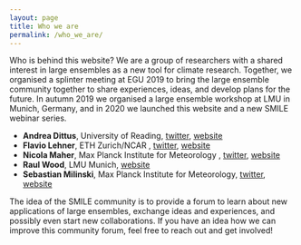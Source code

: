 ```yaml
---
layout: page
title: Who we are
permalink: /who_we_are/
---
```


Who is behind this website? We are a group of researchers with a shared interest in large ensembles as a new tool for climate research. Together, we organised a splinter meeting at EGU 2019 to bring the large ensemble community together to share experiences, ideas, and develop plans for the future.
In autumn 2019 we organised a large ensemble workshop at LMU in Munich, Germany, and in 2020 we launched this website and a new SMILE webinar series.

- **Andrea Dittus**, University of Reading, [twitter](https://twitter.com/andrea_dittus), [website](https://research.reading.ac.uk/meteorology/people/andrea-dittus/)
- **Flavio Lehner**, ETH Zurich/NCAR , [twitter](https://twitter.com/ClimateFlavors), [website](https://flaviolehner.wordpress.com/)
- **Nicola Maher**, Max Planck Institute for Meteorology , [twitter](https://twitter.com/Nicola__Maher), [website](https://nicolamaher.weebly.com/)
- **Raul Wood**, LMU Munich, [website](https://www.geographie.uni-muenchen.de/department/fiona/personen/index.php?personen_details=1&user_id=270)
- **Sebastian Milinski**, Max Planck Institute for Meteorology, [twitter](https://twitter.com/SebMilinski), [website](https://www.mpimet.mpg.de/en/staff/sebastian-milinski/)



The idea of the SMILE community is to provide a forum to learn about new applications of large ensembles, exchange ideas and experiences, and possibly even start new collaborations. If you have an idea how we can improve this community forum, feel free to reach out and get involved!


